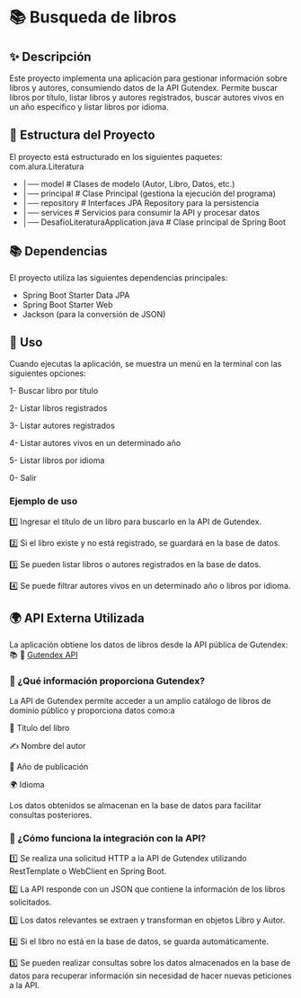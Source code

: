 # 📚 Busqueda de libros

## ✨ Descripción

Este proyecto implementa una aplicación para gestionar información sobre libros y autores, consumiendo datos de la API Gutendex. Permite buscar libros por título, listar libros y autores registrados, buscar autores vivos en un año específico y listar libros por idioma.

## 📁 Estructura del Proyecto

El proyecto está estructurado en los siguientes paquetes:
com.alura.Literatura
- │── model           # Clases de modelo (Autor, Libro, Datos, etc.)
- │── principal       # Clase Principal (gestiona la ejecución del programa)
- │── repository      # Interfaces JPA Repository para la persistencia
- │── services        # Servicios para consumir la API y procesar datos
- │── DesafioLiteraturaApplication.java  # Clase principal de Spring Boot

## 📚 Dependencias

El proyecto utiliza las siguientes dependencias principales:

*   Spring Boot Starter Data JPA
*   Spring Boot Starter Web
*   Jackson (para la conversión de JSON)

## 🔧 Uso

Cuando ejecutas la aplicación, se muestra un menú en la terminal con las siguientes opciones:

1- Buscar libro por título

2- Listar libros registrados

3- Listar autores registrados

4- Listar autores vivos en un determinado año

5- Listar libros por idioma

0- Salir

### Ejemplo de uso

1️⃣ Ingresar el título de un libro para buscarlo en la API de Gutendex.

2️⃣ Si el libro existe y no está registrado, se guardará en la base de datos.

3️⃣ Se pueden listar libros o autores registrados en la base de datos.

4️⃣ Se puede filtrar autores vivos en un determinado año o libros por idioma.

## 🌍 API Externa Utilizada

La aplicación obtiene los datos de libros desde la API pública de Gutendex: 📚
🔗 [Gutendex API](http://gutendex.com)

### 📜 ¿Qué información proporciona Gutendex?

La API de Gutendex permite acceder a un amplio catálogo de libros de dominio público y proporciona datos como:a

📖 Título del libro

✍️ Nombre del autor

📅 Año de publicación

🌍 Idioma

Los datos obtenidos se almacenan en la base de datos para facilitar consultas posteriores.

### 🔧 ¿Cómo funciona la integración con la API?

1️⃣ Se realiza una solicitud HTTP a la API de Gutendex utilizando RestTemplate o WebClient en Spring Boot.

2️⃣ La API responde con un JSON que contiene la información de los libros solicitados.

3️⃣ Los datos relevantes se extraen y transforman en objetos Libro y Autor.

4️⃣ Si el libro no está en la base de datos, se guarda automáticamente.

5️⃣ Se pueden realizar consultas sobre los datos almacenados en la base de datos para recuperar información sin necesidad de hacer nuevas peticiones a la API.
